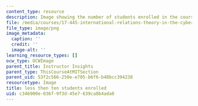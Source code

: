 ```yaml
---
content_type: resource
description: Image showing the number of students enrolled in the course.
file: /media/courses/17-445-international-relations-theory-in-the-cyber-age-fall-2015/c346900e036f9f3d45e7639ca8b4ada0_ocwimage.2016-06-08.8464964311
file_type: image/png
image_metadata:
  caption: ''
  credit: ''
  image-alt: ''
learning_resource_types: []
ocw_type: OCWImage
parent_title: Instructor Insights
parent_type: ThisCourseAtMITSection
parent_uid: 53f2c566-250e-e705-b6f6-b48bcc394238
resourcetype: Image
title: less then ten students enrolled
uid: c346900e-036f-9f3d-45e7-639ca8b4ada0
---
```


